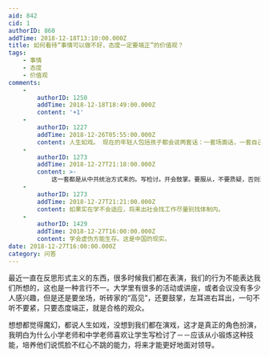 ```yaml
---
aid: 842
cid: 1
authorID: 860
addTime: 2018-12-18T13:10:00.000Z
title: 如何看待“事情可以做不好，态度一定要端正”的价值观？
tags:
    - 事情
    - 态度
    - 价值观
comments:
    -
        authorID: 1250
        addTime: 2018-12-18T18:49:00.000Z
        content: '+1'
    -
        authorID: 1227
        addTime: 2018-12-26T05:55:00.000Z
        content: 人生如戏。 现在的年轻人包括孩子都会说两套话：一套场面话，一套自己的话。
    -
        authorID: 1273
        addTime: 2018-12-27T21:18:00.000Z
        content: >-
            这一套都是从中共统治方式来的。写检讨。开会鼓掌。要服从，不要质疑，否则进入社会死得更难看。这一套在中国还能继续存活几十年，习近平变本加厉而无修改之意。不移民的人余生都要与之为伴。在学校就要学会应对，比如听讲座就带自己的书去看。
    -
        authorID: 1273
        addTime: 2018-12-27T21:21:00.000Z
        content: 如果实在学不会适应，将来出社会找工作尽量别找体制内。
    -
        authorID: 1429
        addTime: 2018-12-27T16:00:00.000Z
        content: 学会虚伪方能生存。这是中国的现实。
date: 2018-12-27T16:00:00.000Z
category: 问答
---
```


最近一直在反思形式主义的东西，很多时候我们都在表演，我们的行为不能表达我们所想的，这也是一种言行不一。大学里有很多的活动或讲座，或者会议没有多少人感兴趣，但是还是要坐场，听砖家的“高见”，还要鼓掌，左耳进右耳出，一句不听不要紧，只要态度端正，就是合格的观众。

想想都觉得魔幻，都说人生如戏，没想到我们都在演戏，这才是真正的角色扮演，我明白为什么小学老师和中学老师喜欢让学生写检讨了－－应该从小锻炼这种技能，培养他们说慌脸不红心不跳的能力，将来才能更好地面对领导。
